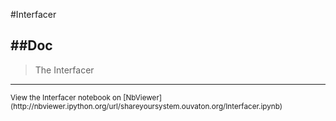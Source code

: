 
<!--
FrozenIsBool False
-->

#Interfacer

##Doc
----


> 
> The Interfacer
> 
> 

----

<small>
View the Interfacer notebook on [NbViewer](http://nbviewer.ipython.org/url/shareyoursystem.ouvaton.org/Interfacer.ipynb)
</small>

